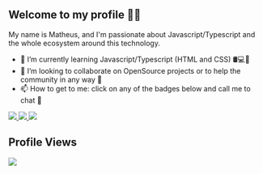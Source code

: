 ## Welcome to my profile 🙋‍♂️

My name is Matheus, and I'm passionate about Javascript/Typescript and the whole ecosystem around this technology.

- 🌱 I’m currently learning Javascript/Typescript (HTML and CSS) 🛢💻📱
- 👯 I’m looking to collaborate on OpenSource projects or to help the community in any way 🚀
- 📫 How to get to me: click on any of the badges below and call me to chat 💬

<a href="https://twitter.com/Naflyy1">
 <img src="https://img.shields.io/badge/-Twitter-blue?style=flat-square&logo=Twitter&logoColor=white" />
</a>

<a href="https://www.instagram.com/onaflyy_/">
 <img src="https://img.shields.io/badge/-Instagram-ff2b8e?style=flat-square&logo=Instagram&logoColor=white" />
</a>

<a href="https://www.youtube.com/c/oNaflyy">
 <img src="https://img.shields.io/badge/-Youtube-FF0000?style=flat-square&logo=Youtube&logoColor=white" />
</a>  

## Profile Views
![](https://komarev.com/ghpvc/?username=zNaflyy&color=006bed)
